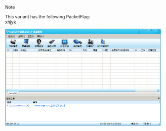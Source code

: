 > [!NOTE]  
> This variant has the following PacketFlag:  
> xhjyk  
  
![Screenshot](https://raw.githubusercontent.com/Cryakl/Ultimate-RAT-Collection/refs/heads/main/Gh0stRat/Gh0st%20Angle%201.0/Screenshot.png)
